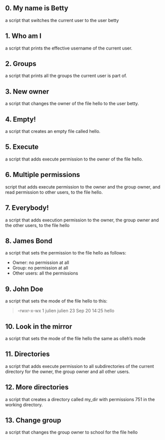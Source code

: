 ## 0. My name is Betty
a script that switches the current user to the user betty
## 1. Who am I
a script that prints the effective username of the current user.
## 2. Groups
a script that prints all the groups the current user is part of.
## 3. New owner
a script that changes the owner of the file hello to the user betty.
## 4. Empty!
a script that creates an empty file called hello.
## 5. Execute
a script that adds execute permission to the owner of the file hello.
## 6. Multiple permissions
 script that adds execute permission to the owner and the group owner, and read permission to other users, to the file hello.
## 7. Everybody!
a script that adds execution permission to the owner, the group owner and the other users, to the file hello
## 8. James Bond
a script that sets the permission to the file hello as follows:
* Owner: no permission at all
* Group: no permission at all
* Other users: all the permissions
## 9. John Doe
a script that sets the mode of the file hello to this:
> -rwxr-x-wx 1 julien julien 23 Sep 20 14:25 hello
## 10. Look in the mirror
a script that sets the mode of the file hello the same as olleh’s mode
## 11. Directories
 a script that adds execute permission to all subdirectories of the current directory for the owner, the group owner and all other users.
## 12. More directories
a script that creates a directory called my_dir with permissions 751 in the working directory.
## 13. Change group
a script that changes the group owner to school for the file hello
